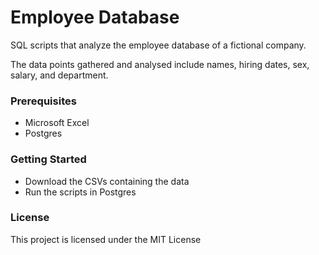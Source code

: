 # Employee Database 

SQL scripts that analyze the employee database of a fictional company.

The data points gathered and analysed include names, hiring dates, sex, salary, and department.

### Prerequisites

* Microsoft Excel
* Postgres

### Getting Started

* Download the CSVs containing the data
* Run the scripts in Postgres

### License

This project is licensed under the MIT License
